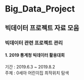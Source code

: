 # Big_Data_Project 

## 빅데이터 프로젝트 자료 모음 

### 빅데이터 관련 프로젝트 관리 

#### 1. 2019 통계청 빅데이터 활용대회 
기간 : 2019.6.3 ~ 2019.8.2 <br>
주제 : 0세아 어린이집 최적위치 탐색




